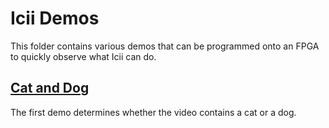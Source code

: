 # Icii Demos

This folder contains various demos that can be programmed onto an FPGA to quickly observe what Icii can do. 

## [Cat and Dog](Cat%20and%20Dog)
The first demo determines whether the video contains a cat or a dog.
